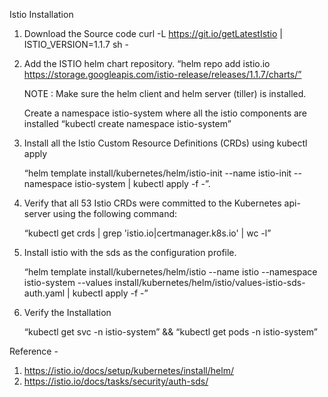 Istio Installation

1. Download the Source code
curl -L https://git.io/getLatestIstio | ISTIO_VERSION=1.1.7 sh -
     
2. Add the ISTIO helm chart repository. “helm repo add istio.io https://storage.googleapis.com/istio-release/releases/1.1.7/charts/”

    NOTE : Make sure the helm client and helm server (tiller) is installed. 
    
    Create a namespace istio-system where all the istio components are installed “kubectl create namespace istio-system”

3. Install all the Istio Custom Resource Definitions (CRDs) using kubectl apply


   “helm template install/kubernetes/helm/istio-init --name istio-init --namespace istio-system | kubectl apply -f -”.

4. Verify that all 53 Istio CRDs were committed to the Kubernetes api-server using the following command:

    “kubectl get crds | grep 'istio.io\|certmanager.k8s.io' | wc -l”

5. Install istio with the sds as the configuration profile.

   “helm template install/kubernetes/helm/istio --name istio --namespace istio-system --values install/kubernetes/helm/istio/values-istio-sds-auth.yaml | kubectl apply -f -”

6.  Verify the Installation 

    “kubectl get svc -n istio-system” && “kubectl get pods -n istio-system”

   Reference - 
1. https://istio.io/docs/setup/kubernetes/install/helm/
2. https://istio.io/docs/tasks/security/auth-sds/ 
